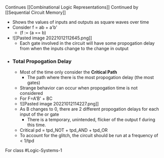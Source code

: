 Continues [[Combinational Logic Representations]]
Continued by [[Sequential Circuit Memory]]
- Shows the values of inputs and outputs as square waves over time
- Consider f = ab + a'b' 
	- (f := (a == b)
- ![[Pasted image 20221012112645.png]] 
	- Each gate involved in the circuit will have some propogation delay from when the inputs change to the change in output
- ### **Total Propogation Delay**
	- Most of the time only consider the **Critical Path**
		- The path where there is the most propogation delay (the most gates)
	- Strange behavior can occur when propogation time is not considered
	- For F=A'B' + BC
	- ![[Pasted image 20221012114227.png]]
	- As B changes to 0, there are 2 different propogation delays for each input of the or gate
		- There is a temporary, unintended, flicker of the output f during this time.
	- Critical pd = tpd_NOT + tpd_AND + tpd_OR
	- To account for the glitch, the circuit should be run at a frequency of < 1/tpd

For class #Logic-Systems-1 